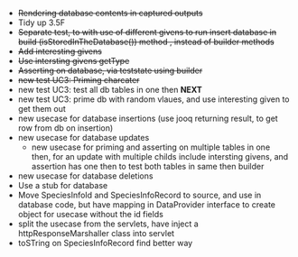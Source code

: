 - ~~Rendering database contents in captured outputs~~
- Tidy up 3.5F
- ~~Separate test, to with use of different givens to run insert database in build (isStoredInTheDatabase()) method
, instead of builder methods~~
- ~~Add interesting givens~~
- ~~Use intersting givens getType~~
- ~~Asserting on database, via teststate using builder~~
- ~~new test UC3: Priming charcater~~
- new test UC3: test all db tables in one then **NEXT**
- new test UC3: prime db with random vlaues, and use interesting given to get them out
- new usecase for database insertions (use jooq returning result, to get row from db on insertion)
- new usecase for database updates
    - new usecase for priming and asserting on multiple tables in one then, for an update with multiple childs
     include intersting givens, and assertion has one then to test both tables in same then builder
- new usecase for database deletions
- Use a stub for database
- Move SpeciesInfoId and SpeciesInfoRecord to source, and use in database code, but have mapping in DataProvider
 interface to create object for usecase without the id fields
- split the usecase from the servlets, have inject a httpResponseMarshaller class into servlet
- toSTring on SpeciesInfoRecord find better way
